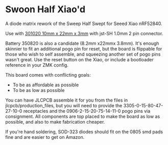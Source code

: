 # Swoon Half Xiao'd

A diode matrix rework of the Sweep Half Swept for Seeed Xiao nRF52840. 

Use with [301020 10mm x 22mm x 3mm](https://www.aliexpress.us/item/3256806150189359.html) with jst-SH 1.0mm 2 pin connector. 

Battery 350820 is also a candidate (8.2mm x22mmx 3.8mm). It's enough skinnier to fit an additional pogo pin for reset, but the board is flippable for those who wish to self assemble, and squeezing another set of pogo pins wasn't great. Use the reset button on the Xiao, or include a bootloader reference in your ZMK config.

This board comes with conflicting goals: 

- To be as affordable as possible
- To be as low as possible

You can have JLCPCB assemble it for you from the files in jlcpcb/production_files, but you will need to provide the 3305-0-15-80-47-27-10-0 receptacles and the 0906-2-15-20-75-14-11-0 pogo pins via consignment. All components are top placed to make the board as low as possible, and also to make fabrication cheaper. 


If you're hand soldering, SOD-323 diodes should fit on the 0805 smd pads fine and are easier to get on Amazon. 